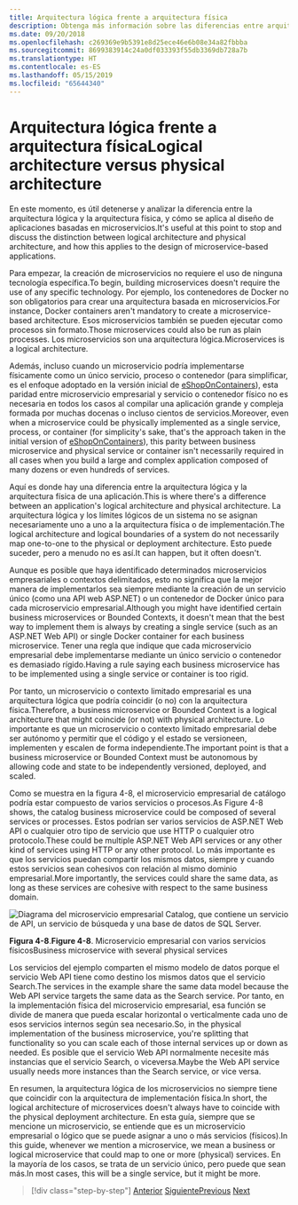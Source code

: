 ```yaml
---
title: Arquitectura lógica frente a arquitectura física
description: Obtenga más información sobre las diferencias entre arquitecturas físicas y lógicas.
ms.date: 09/20/2018
ms.openlocfilehash: c269369e9b5391e8d25ece46e6b08e34a82fbbba
ms.sourcegitcommit: 8699383914c24a0df033393f55db3369db728a7b
ms.translationtype: HT
ms.contentlocale: es-ES
ms.lasthandoff: 05/15/2019
ms.locfileid: "65644340"
---
```

# <a name="logical-architecture-versus-physical-architecture"></a><span data-ttu-id="59dc7-103">Arquitectura lógica frente a arquitectura física</span><span class="sxs-lookup"><span data-stu-id="59dc7-103">Logical architecture versus physical architecture</span></span>

<span data-ttu-id="59dc7-104">En este momento, es útil detenerse y analizar la diferencia entre la arquitectura lógica y la arquitectura física, y cómo se aplica al diseño de aplicaciones basadas en microservicios.</span><span class="sxs-lookup"><span data-stu-id="59dc7-104">It's useful at this point to stop and discuss the distinction between logical architecture and physical architecture, and how this applies to the design of microservice-based applications.</span></span>

<span data-ttu-id="59dc7-105">Para empezar, la creación de microservicios no requiere el uso de ninguna tecnología específica.</span><span class="sxs-lookup"><span data-stu-id="59dc7-105">To begin, building microservices doesn't require the use of any specific technology.</span></span> <span data-ttu-id="59dc7-106">Por ejemplo, los contenedores de Docker no son obligatorios para crear una arquitectura basada en microservicios.</span><span class="sxs-lookup"><span data-stu-id="59dc7-106">For instance, Docker containers aren't mandatory to create a microservice-based architecture.</span></span> <span data-ttu-id="59dc7-107">Esos microservicios también se pueden ejecutar como procesos sin formato.</span><span class="sxs-lookup"><span data-stu-id="59dc7-107">Those microservices could also be run as plain processes.</span></span> <span data-ttu-id="59dc7-108">Los microservicios son una arquitectura lógica.</span><span class="sxs-lookup"><span data-stu-id="59dc7-108">Microservices is a logical architecture.</span></span>

<span data-ttu-id="59dc7-109">Además, incluso cuando un microservicio podría implementarse físicamente como un único servicio, proceso o contenedor (para simplificar, es el enfoque adoptado en la versión inicial de [eShopOnContainers](https://aka.ms/MicroservicesArchitecture)), esta paridad entre microservicio empresarial y servicio o contenedor físico no es necesaria en todos los casos al compilar una aplicación grande y compleja formada por muchas docenas o incluso cientos de servicios.</span><span class="sxs-lookup"><span data-stu-id="59dc7-109">Moreover, even when a microservice could be physically implemented as a single service, process, or container (for simplicity's sake, that's the approach taken in the initial version of [eShopOnContainers](https://aka.ms/MicroservicesArchitecture)), this parity between business microservice and physical service or container isn't necessarily required in all cases when you build a large and complex application composed of many dozens or even hundreds of services.</span></span>

<span data-ttu-id="59dc7-110">Aquí es donde hay una diferencia entre la arquitectura lógica y la arquitectura física de una aplicación.</span><span class="sxs-lookup"><span data-stu-id="59dc7-110">This is where there's a difference between an application's logical architecture and physical architecture.</span></span> <span data-ttu-id="59dc7-111">La arquitectura lógica y los límites lógicos de un sistema no se asignan necesariamente uno a uno a la arquitectura física o de implementación.</span><span class="sxs-lookup"><span data-stu-id="59dc7-111">The logical architecture and logical boundaries of a system do not necessarily map one-to-one to the physical or deployment architecture.</span></span> <span data-ttu-id="59dc7-112">Esto puede suceder, pero a menudo no es así.</span><span class="sxs-lookup"><span data-stu-id="59dc7-112">It can happen, but it often doesn't.</span></span>

<span data-ttu-id="59dc7-113">Aunque es posible que haya identificado determinados microservicios empresariales o contextos delimitados, esto no significa que la mejor manera de implementarlos sea siempre mediante la creación de un servicio único (como una API web ASP.NET) o un contenedor de Docker único para cada microservicio empresarial.</span><span class="sxs-lookup"><span data-stu-id="59dc7-113">Although you might have identified certain business microservices or Bounded Contexts, it doesn't mean that the best way to implement them is always by creating a single service (such as an ASP.NET Web API) or single Docker container for each business microservice.</span></span> <span data-ttu-id="59dc7-114">Tener una regla que indique que cada microservicio empresarial debe implementarse mediante un único servicio o contenedor es demasiado rígido.</span><span class="sxs-lookup"><span data-stu-id="59dc7-114">Having a rule saying each business microservice has to be implemented using a single service or container is too rigid.</span></span>

<span data-ttu-id="59dc7-115">Por tanto, un microservicio o contexto limitado empresarial es una arquitectura lógica que podría coincidir (o no) con la arquitectura física.</span><span class="sxs-lookup"><span data-stu-id="59dc7-115">Therefore, a business microservice or Bounded Context is a logical architecture that might coincide (or not) with physical architecture.</span></span> <span data-ttu-id="59dc7-116">Lo importante es que un microservicio o contexto limitado empresarial debe ser autónomo y permitir que el código y el estado se versioneen, implementen y escalen de forma independiente.</span><span class="sxs-lookup"><span data-stu-id="59dc7-116">The important point is that a business microservice or Bounded Context must be autonomous by allowing code and state to be independently versioned, deployed, and scaled.</span></span>

<span data-ttu-id="59dc7-117">Como se muestra en la figura 4-8, el microservicio empresarial de catálogo podría estar compuesto de varios servicios o procesos.</span><span class="sxs-lookup"><span data-stu-id="59dc7-117">As Figure 4-8 shows, the catalog business microservice could be composed of several services or processes.</span></span> <span data-ttu-id="59dc7-118">Estos podrían ser varios servicios de ASP.NET Web API o cualquier otro tipo de servicio que use HTTP o cualquier otro protocolo.</span><span class="sxs-lookup"><span data-stu-id="59dc7-118">These could be multiple ASP.NET Web API services or any other kind of services using HTTP or any other protocol.</span></span> <span data-ttu-id="59dc7-119">Lo más importante es que los servicios puedan compartir los mismos datos, siempre y cuando estos servicios sean cohesivos con relación al mismo dominio empresarial.</span><span class="sxs-lookup"><span data-stu-id="59dc7-119">More importantly, the services could share the same data, as long as these services are cohesive with respect to the same business domain.</span></span>

![Diagrama del microservicio empresarial Catalog, que contiene un servicio de API, un servicio de búsqueda y una base de datos de SQL Server.](./media/image8.png)

<span data-ttu-id="59dc7-121">**Figura 4-8**.</span><span class="sxs-lookup"><span data-stu-id="59dc7-121">**Figure 4-8**.</span></span> <span data-ttu-id="59dc7-122">Microservicio empresarial con varios servicios físicos</span><span class="sxs-lookup"><span data-stu-id="59dc7-122">Business microservice with several physical services</span></span>

<span data-ttu-id="59dc7-123">Los servicios del ejemplo comparten el mismo modelo de datos porque el servicio Web API tiene como destino los mismos datos que el servicio Search.</span><span class="sxs-lookup"><span data-stu-id="59dc7-123">The services in the example share the same data model because the Web API service targets the same data as the Search service.</span></span> <span data-ttu-id="59dc7-124">Por tanto, en la implementación física del microservicio empresarial, esa función se divide de manera que pueda escalar horizontal o verticalmente cada uno de esos servicios internos según sea necesario.</span><span class="sxs-lookup"><span data-stu-id="59dc7-124">So, in the physical implementation of the business microservice, you're splitting that functionality so you can scale each of those internal services up or down as needed.</span></span> <span data-ttu-id="59dc7-125">Es posible que el servicio Web API normalmente necesite más instancias que el servicio Search, o viceversa.</span><span class="sxs-lookup"><span data-stu-id="59dc7-125">Maybe the Web API service usually needs more instances than the Search service, or vice versa.</span></span>

<span data-ttu-id="59dc7-126">En resumen, la arquitectura lógica de los microservicios no siempre tiene que coincidir con la arquitectura de implementación física.</span><span class="sxs-lookup"><span data-stu-id="59dc7-126">In short, the logical architecture of microservices doesn't always have to coincide with the physical deployment architecture.</span></span> <span data-ttu-id="59dc7-127">En esta guía, siempre que se mencione un microservicio, se entiende que es un microservicio empresarial o lógico que se puede asignar a uno o más servicios (físicos).</span><span class="sxs-lookup"><span data-stu-id="59dc7-127">In this guide, whenever we mention a microservice, we mean a business or logical microservice that could map to one or more (physical) services.</span></span> <span data-ttu-id="59dc7-128">En la mayoría de los casos, se trata de un servicio único, pero puede que sean más.</span><span class="sxs-lookup"><span data-stu-id="59dc7-128">In most cases, this will be a single service, but it might be more.</span></span>

>[!div class="step-by-step"]
><span data-ttu-id="59dc7-129">[Anterior](data-sovereignty-per-microservice.md)
>[Siguiente](distributed-data-management.md)</span><span class="sxs-lookup"><span data-stu-id="59dc7-129">[Previous](data-sovereignty-per-microservice.md)
[Next](distributed-data-management.md)</span></span>
